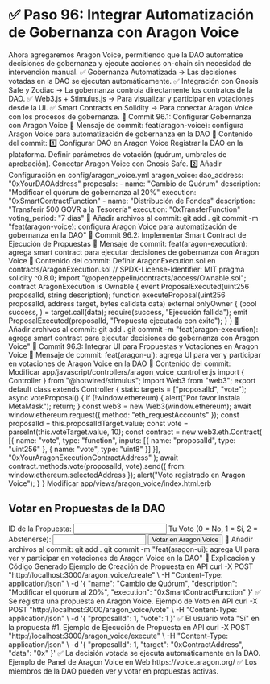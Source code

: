 # ✅ Paso 96: Integrar Automatización de Gobernanza con Aragon Voice

Ahora agregaremos Aragon Voice, permitiendo que la DAO automatice decisiones de gobernanza y ejecute acciones on-chain sin necesidad de intervención manual.
✅ Gobernanza Automatizada → Las decisiones votadas en la DAO se ejecutan automáticamente.
✅ Integración con Gnosis Safe y Zodiac → La gobernanza controla directamente los contratos de la DAO.
✅ Web3.js + Stimulus.js → Para visualizar y participar en votaciones desde la UI.
✅ Smart Contracts en Solidity → Para conectar Aragon Voice con los procesos de gobernanza.
📌 Commit 96.1: Configurar Gobernanza con Aragon Voice
🔹 Mensaje de commit:
feat(aragon-voice): configura Aragon Voice para automatización de gobernanza en la DAO
🔹 Contenido del commit:
1️⃣ Configurar DAO en Aragon Voice
    Registrar la DAO en la plataforma.
    Definir parámetros de votación (quórum, umbrales de aprobación).
    Conectar Aragon Voice con Gnosis Safe.
2️⃣ Añadir Configuración en config/aragon_voice.yml
aragon_voice:
  dao_address: "0xYourDAOAddress"
  proposals:
    - name: "Cambio de Quórum"
      description: "Modificar el quórum de gobernanza al 20%"
      execution: "0xSmartContractFunction"
    - name: "Distribución de Fondos"
      description: "Transferir 500 GOVR a la Tesorería"
      execution: "0xTransferFunction"
  voting_period: "7 días"
🔹 Añadir archivos al commit:
git add .
git commit -m "feat(aragon-voice): configura Aragon Voice para automatización de gobernanza en la DAO"
📌 Commit 96.2: Implementar Smart Contract de Ejecución de Propuestas
🔹 Mensaje de commit:
feat(aragon-execution): agrega smart contract para ejecutar decisiones de gobernanza con Aragon Voice
🔹 Contenido del commit:
Definir AragonExecution.sol en contracts/AragonExecution.sol
// SPDX-License-Identifier: MIT
pragma solidity ^0.8.0;
import "@openzeppelin/contracts/access/Ownable.sol";
contract AragonExecution is Ownable {
    event ProposalExecuted(uint256 proposalId, string description);
    function executeProposal(uint256 proposalId, address target, bytes calldata data) external onlyOwner {
        (bool success, ) = target.call(data);
        require(success, "Ejecución fallida");
        emit ProposalExecuted(proposalId, "Propuesta ejecutada con éxito");
    }
}
🔹 Añadir archivos al commit:
git add .
git commit -m "feat(aragon-execution): agrega smart contract para ejecutar decisiones de gobernanza con Aragon Voice"
📌 Commit 96.3: Integrar UI para Propuestas y Votaciones en Aragon Voice
🔹 Mensaje de commit:
feat(aragon-ui): agrega UI para ver y participar en votaciones de Aragon Voice en la DAO
🔹 Contenido del commit:
Modificar app/javascript/controllers/aragon_voice_controller.js
import { Controller } from "@hotwired/stimulus";
import Web3 from "web3";
export default class extends Controller {
  static targets = ["proposalId", "vote"];
  async voteProposal() {
    if (!window.ethereum) {
      alert("Por favor instala MetaMask");
      return;
    }
    const web3 = new Web3(window.ethereum);
    await window.ethereum.request({ method: "eth_requestAccounts" });
    const proposalId = this.proposalIdTarget.value;
    const vote = parseInt(this.voteTarget.value, 10);
    const contract = new web3.eth.Contract(
      [{ name: "vote", type: "function", inputs: [{ name: "proposalId", type: "uint256" }, { name: "vote", type: "uint8" }] }],
      "0xYourAragonExecutionContractAddress"
    );
    await contract.methods.vote(proposalId, vote).send({ from: window.ethereum.selectedAddress });
    alert("Voto registrado en Aragon Voice");
  }
}
Modificar app/views/aragon_voice/index.html.erb
<h2>Votar en Propuestas de la DAO</h2>
<label>ID de la Propuesta:</label>
<input type="text" data-aragon-voice-target="proposalId">
<label>Tu Voto (0 = No, 1 = Sí, 2 = Abstenerse):</label>
<input type="number" data-aragon-voice-target="vote">
<button data-controller="aragon-voice" data-action="click->aragon-voice#voteProposal">
  Votar en Aragon Voice
</button>
🔹 Añadir archivos al commit:
git add .
git commit -m "feat(aragon-ui): agrega UI para ver y participar en votaciones de Aragon Voice en la DAO"
📝 Explicación y Código Generado
Ejemplo de Creación de Propuesta en API
curl -X POST "http://localhost:3000/aragon_voice/create" \
  -H "Content-Type: application/json" \
  -d '{ "name": "Cambio de Quórum", "description": "Modificar el quórum al 20%", "execution": "0xSmartContractFunction" }'
✅ Se registra una propuesta en Aragon Voice.
Ejemplo de Voto en API
curl -X POST "http://localhost:3000/aragon_voice/vote" \
  -H "Content-Type: application/json" \
  -d '{ "proposalId": 1, "vote": 1 }'
✅ El usuario vota "Sí" en la propuesta #1.
Ejemplo de Ejecución de Propuesta en API
curl -X POST "http://localhost:3000/aragon_voice/execute" \
  -H "Content-Type: application/json" \
  -d '{ "proposalId": 1, "target": "0xContractAddress", "data": "0x" }'
✅ La decisión votada se ejecuta automáticamente en la DAO.
Ejemplo de Panel de Aragon Voice en Web
https://voice.aragon.org/
✅ Los miembros de la DAO pueden ver y votar en propuestas activas.
